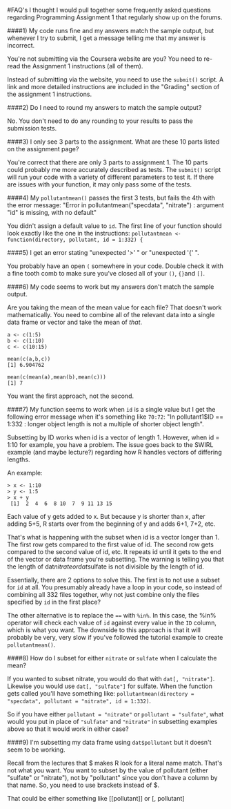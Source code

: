#FAQ's
I thought I would pull together some frequently asked questions regarding Programming Assignment 1 that regularly show up on the forums.

####1) My code runs fine and my answers match the sample output, but whenever I try to submit, I get a message telling me that my answer is incorrect.

You're not submitting via the Coursera website are you?  You need to re-read the Assignment 1 instructions (all of them).  

Instead of submitting via the website, you need to use the `submit()` script.  A link and more detailed instructions are included in the "Grading" section of the assignment 1 instructions.



####2) Do I need to round my answers to match the sample output?

No.  You don't need to do any rounding to your results to pass the submission tests.



####3) I only see 3 parts to the assignment.  What are these 10 parts listed on the assignment page?

You're correct that there are only 3 parts to assignment 1.  The 10 parts could probably me more accurately described as tests.  The `submit()` script will run your code with a variety of different parameters to test it.  If there are issues with your function, it may only pass some of the tests.



####4) My `pollutantmean()` passes the first 3 tests, but fails the 4th with the error message: "Error in pollutantmean("specdata", "nitrate") : argument "id" is missing, with no default"
  
You didn't assign a default value to `id`.  The first line of your function should look exactly like the one in the instructions:  `pollutantmean <- function(directory, pollutant, id = 1:332) {`



####5) I get an error stating "unexpected '>' " or "unexpected '{' ".

You probably have an open `(` somewhere in your code.  Double check it with a fine tooth comb to make sure you've closed all of your `()`, `{}`and `[]`.  



####6) My code seems to work but my answers don't match the sample output.

Are you taking the mean of the mean value for each file?  That doesn't work mathematically.  You need to combine all of the relevant data into a single data frame or vector and take the mean of *that*.
 
    a <- c(1:5)
    b <- c(1:10)
    c <- c(10:15)
    
    mean(c(a,b,c))
    [1] 6.904762

    mean(c(mean(a),mean(b),mean(c)))
    [1] 7

You want the first approach, not the second.



####7) My function seems to work when `id` is a single value but I get the following error message when it's something like `70:72`: "In pollutant1$ID == 1:332 :  longer object length is not a multiple of shorter object length".

Subsetting by ID works when id is a vector of length 1. However, when id = 1:10 for example, you have a problem. The issue goes back to the SWIRL example (and maybe lecture?) regarding how R handles vectors of differing lengths.

An example:

    > x <- 1:10
    > y <- 1:5
    > x + y
     [1]  2  4  6  8 10  7  9 11 13 15
	 
Each value of y gets added to x. But because y is shorter than x, after adding 5+5, R starts over from the beginning of y and adds 6+1, 7+2, etc.

That's what is happening with the subset when id is a vector longer than 1. The first row gets compared to the first value of id. The second row gets compared to the second value of id, etc. It repeats id until it gets to the end of the vector or data frame you're subsetting. The warning is telling you that the length of dat$nitrate or dat$sulfate is not divisible by the length of id.

Essentially, there are 2 options to solve this.  The first is to not use a subset for `id` at all.  You presumably already have a loop in your code, so instead of combining all 332 files together, why not just combine only the files specified by `id` in the first place?

The other alternative is to replace the `==` with `%in%`.  In this case, the %in% operator will check each value of `id` against every value in the `ID` column, which is what you want.  The downside to this approach is that it will probably be very, very slow if you've followed the tutorial example to create `pollutantmean()`.



####8) How do I subset for either `nitrate` or `sulfate` when I calculate the mean?

If you wanted to subset nitrate, you would do that with `dat[, "nitrate"]`. Likewise you would use `dat[, "sulfate"]` for sulfate. When the function gets called you'll have something like: `pollutantmean(directory = "specdata", pollutant = "nitrate", id = 1:332)`.

So if you have either `pollutant = "nitrate"` or `pollutant = "sulfate"`, what would you put in place of `"sulfate"` and `"nitrate"` in subsetting examples above so that it would work in either case?



####9) I'm subsetting my data frame using `dat$pollutant` but it doesn't seem to be working.

Recall from the lectures that $ makes R look for a literal name match. That's not what you want. You want to subset by the value of pollutant (either "sulfate" or "nitrate"), not by "pollutant" since you don't have a column by that name. So, you need to use brackets instead of $.

That could be either something like [[pollutant]] or [, pollutant]

